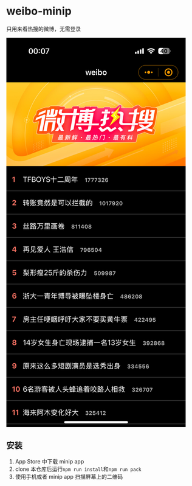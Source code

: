 # weibo-minip

只用来看热搜的微博，无需登录

![](preview.png)

## 安装

1. App Store 中下载 minip app
2. clone 本仓库后运行`npm run install`和`npm run pack`
3. 使用手机或者 minip app 扫描屏幕上的二维码
